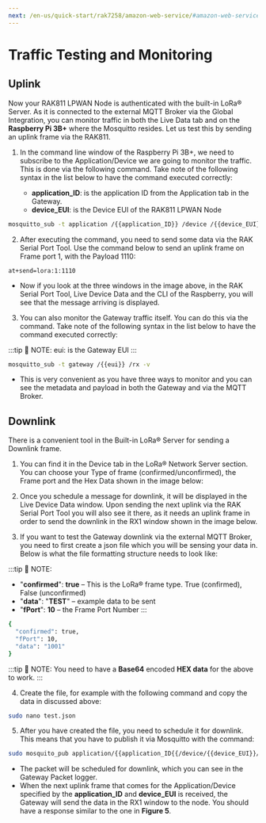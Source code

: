 ```yaml
---
next: /en-us/quick-start/rak7258/amazon-web-service/#amazon-web-service
---
```


# Traffic Testing and Monitoring

## Uplink

Now your RAK811 LPWAN Node is authenticated with the built-in LoRa® Server. As it is connected to the external MQTT Broker via the Global Integration, you can monitor traffic in both the Live Data tab and on the **Raspberry Pi 3B+** where the Mosquitto resides. Let us test this by sending an uplink frame via the RAK811.

1. In the command line window of the Raspberry Pi 3B+, we need to subscribe to the Application/Device we are going to monitor the traffic. This is done via the following command. Take note of the following syntax in the list below to have the command executed correctly:

    * **application_ID**: is the application ID from the Application tab in the Gateway.
    * **device_EUI**: is the Device EUI of the RAK811 LPWAN Node

```sh
mosquitto_sub -t application /{{application_ID}} /device /{{device_EUI}} /rx -v",
```

<rk-img
  src="/assets/images/quick-start-guide/rak7258/7.rak-gateway-mesh-rak811/app-id.jpg"
  width="100%"
  figure-number="1"
  caption="Application ID"
/>

2. After executing the command, you need to send some data via the RAK Serial Port Tool. Use the command below to send an uplink frame on Frame port 1, with the Payload 1110:

```
at+send=lora:1:1110
```
<rk-img
  src="/assets/images/quick-start-guide/rak7258/7.rak-gateway-mesh-rak811/test-uplink.jpg"
  width="100%"
  figure-number="2"
  caption="Test Uplink (Application)"
/>

* Now if you look at the three windows in the image above, in the RAK Serial Port Tool, Live Device Data and the CLI of the Raspberry, you will see that the message arriving is displayed.

3. You can also monitor the Gateway traffic itself. You can do this via the command. Take note of the following syntax in the list below to have the command executed correctly:

:::tip 📝 NOTE:
 eui: is the Gateway EUI
:::

```sh
mosquitto_sub -t gateway /{{eui}} /rx -v
```

<rk-img
  src="/assets/images/quick-start-guide/rak7258/7.rak-gateway-mesh-rak811/app-test-gateway.jpg"
  width="100%"
  figure-number="3"
  caption="Test Uplink (Gateway)"
/>

* This is very convenient as you have three ways to monitor and you can see the metadata and payload in both the Gateway and via the MQTT Broker.

## Downlink

There is a convenient tool in the Built-in LoRa® Server for sending a Downlink frame.

1. You can find it in the Device tab in the LoRa® Network Server section. You can choose your Type of frame (confirmed/unconfirmed), the Frame port and the Hex Data shown in the image below:

<rk-img
  src="/assets/images/quick-start-guide/rak7258/7.rak-gateway-mesh-rak811/downlink-tool.jpg"
  width="100%"
  figure-number="4"
  caption="LoRa® Network Server Device Downlink Tool"
/>

2. Once you schedule a message for downlink, it will be displayed in the Live Device Data window. Upon sending the next uplink via the RAK Serial Port Tool you will also see it there, as it needs an uplink frame in order to send the downlink in the RX1 window shown in the image below.

<rk-img
  src="/assets/images/quick-start-guide/rak7258/7.rak-gateway-mesh-rak811/downlink-frame.jpg"
  width="100%"
  figure-number="5"
  caption="Received Downlink Frame"
/>

3. If you want to test the Gateway downlink via the external MQTT Broker, you need to first create a json file which you will be sensing your data in. Below is what the file formatting structure needs to look like:

:::tip 📝 NOTE:
* "**confirmed**": **true** – This is the LoRa® frame type. True (confirmed), False (unconfirmed)
* "**data**": "**TEST**" – example data to be sent
* "**fPort**": **10** – the Frame Port Number
:::

```sh
{
  "confirmed": true,
  "fPort": 10,
  "data": "1001"
}
```

:::tip 📝 NOTE:
 You need to have a **Base64** encoded **HEX data** for the above to work.
:::

4. Create the file, for example with the following command and copy the data in discussed above:

```sh
sudo nano test.json
```

5. After you have created the file, you need to schedule it for downlink. This means that you have to publish it via Mosquitto with the command:

```sh
sudo mosquito_pub application/{{application_ID{{/device/{{device_EUI}}/ tx –f test.json
```

* The packet will be scheduled for downlink, which you can see in the Gateway Packet logger.
* When the next uplink frame that comes for the Application/Device specified by the **application_ID** and **device_EUI** is received, the Gateway will send the data in the RX1 window to the node. You should have a response similar to the one in **Figure 5**.

